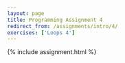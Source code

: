 ```yaml
---
layout: page
title: Programming Assignment 4
redirect_from: /assignments/intro/4/
exercises: ['Loops 4']
---
```


{% include assignment.html %}
